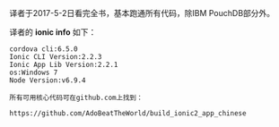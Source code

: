 译者于2017-5-2日看完全书，基本跑通所有代码，除IBM PouchDB部分外。  

译者的 **ionic info** 如下：

```
cordova cli:6.5.0
Ionic CLI Version:2.2.3
Ionic App Lib Version:2.2.1
os:Windows 7
Node Version:v6.9.4

```

```
所有可用核心代码可在github.com上找到：
```

```
https://github.com/AdoBeatTheWorld/build_ionic2_app_chinese
```







